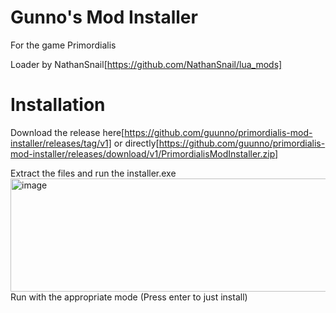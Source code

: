 # Gunno's Mod Installer
For the game Primordialis

Loader by NathanSnail[https://github.com/NathanSnail/lua_mods]

# Installation
Download the release here[https://github.com/guunno/primordialis-mod-installer/releases/tag/v1]
or directly[https://github.com/guunno/primordialis-mod-installer/releases/download/v1/PrimordialisModInstaller.zip]

Extract the files and run the installer.exe
<img width="626" height="181" alt="image" src="https://github.com/user-attachments/assets/2eaec8dc-84b7-4def-88e1-fe021e9baaa6" />
Run with the appropriate mode (Press enter to just install)
